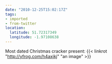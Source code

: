 ```yaml
---
date: "2010-12-25T15:02:17Z"
tags:
- imported
- from-twitter
location:
  latitude: 51.72317349
  longitude: -1.97108638
---
```

Most dated Christmas cracker present:  {{< linkrot "http://yfrog.com/h4axjkj" "an image" >}}
